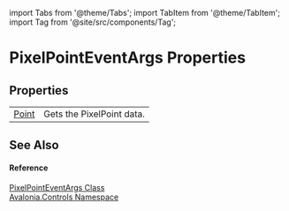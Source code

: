 import Tabs from '@theme/Tabs'; 
import TabItem from '@theme/TabItem'; 
import Tag from '@site/src/components/Tag'; 

# PixelPointEventArgs Properties




## Properties
<table>
<tr>
<td><a href="P_Avalonia_Controls_PixelPointEventArgs_Point">Point</a></td>
<td>Gets the PixelPoint data.</td>
</tr>
</table>

## See Also


#### Reference
<a href="T_Avalonia_Controls_PixelPointEventArgs">PixelPointEventArgs Class</a>  
<a href="N_Avalonia_Controls">Avalonia.Controls Namespace</a>  
